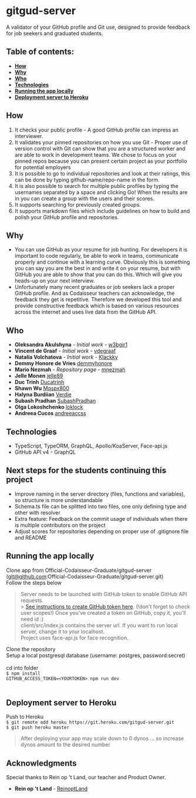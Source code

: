 # gitgud-server

A validator of your GitHub profile and Git use, designed to provide feedback for job seekers and graduated students.

## Table of contents:

- **[How](#how)**
- **[Why](#why)**
- **[Who](#who)**
- **[Technologies](#technologies)**
- **[Running the app locally](#running-the-app-locally)**
- **[Deployment server to Heroku](#deployment-server-to-heroku)**

## How

1. It checks your public profile - A good GitHub profile can impress an interviewer.
2. It validates your pinned repositories on how you use Git - Proper use of version control with Git can show that you are a structured worker and are able to work in development teams. We chose to focus on your pinned repos because you can present certain project as your portfolio for potential employers
3. It is possible to go to individual repositories and look at their ratings, this can be done by typing github-name/repo-name in the form.
4. It is also possible to search for multiple public profiles by typing the usernames separated by a space and clicking Go! When the results are in you can create a group with the users and their scores.
5. It supports searching for previously created groups.
6. It supports markdown files which include guidelines on how to build and polish your GitHub profile and repositories.

## Why

- You can use GitHub as your resume for job hunting. For developers it is important to code regularly, be able to work in teams, communicate properly and continue with a learning curve. Obviously this is something you can say you are the best in and write it on your resume, but with GitHub you are able to show that you can do this. Which will give you heads-up on your next interview.
- Unfortunately many recent graduates or job seekers lack a proper GitHub profile. And as Codaisseur teachers can acknowledge, the feedback they get is repetitive. Therefore we developed this tool and provide constructive feedback which is based on various resources across the internet and uses live data from the GitHub API.

## Who

- **Oleksandra Akulshyna** - _Initial work_ - [w3bgir1](https://github.com/w3bgir1)
- **Vincent de Graaf** - _Initial work_ - [vdegraaf](https://github.com/vdegraaf)
- **Natalia Volchatova** - _Initial work_ - [Klackky](https://github.com/Klackky)
- **Demmy Honore de Vries** [demmyhonore](https://github.com/demmyhonore)
- **Mario Nezmah** - _Repository page_ - [mnezmah](https://github.com/mnezmah)
- **Jelle Monen** [jelle89](https://github.com/jelle89)
- **Duc Trinh** [Ducatrinh](https://github.com/ducatrinh)
- **Shawn Wu** [Mqspx800](https://github.com/Mqspx800)
- **Halyna Burdiian** [Verdie](https://github.com/verdie)
- **Subash Pradhan** [SubashPradhan](https://github.com/SubashPradhan)
- **Olga Lokoshchenko** [loklock](https://github.com/loklock)
- **Andreea Cucos** [andreeaccss](https://github.com/AndreeaCcss)

## Technologies

- TypeScript, TypeORM, GraphQL, Apollo/KoaServer, Face-api.js <br>
- GitHub API v4 - GraphQL <br>

## Next steps for the students continuing this project

- Improve naming in the server directory (files, functions and variables), so structure is more understandable
- Schema.ts file can be splitted into two files, one only defining type and other with resolver
- Extra feature: Feedback on the commit usage of individuals when there is multiple contributors on the project
- Adjust scores for repositories depending on proper use of .gitignore file and README

## Running the app locally

Clone app from Official-Codaisseur-Graduate/gitgud-server (git@github.com:Official-Codaisseur-Graduate/gitgud-server.git)
<br> Follow the steps below <br>

> Server needs to be launched with GitHub token to enable GitHub API requests. <br> > [See instructions to create GitHub token here](https://help.github.com/en/articles/creating-a-personal-access-token-for-the-command-line). (!don't forget to check user scopes!)
> Once you've created a token on GitHub, copy it, you'll need id :) <br>
> client/src/index.js contains the server url.
> If you want to run local server, change it to your localhost.<br>
> Project uses face-api.js for face recognition.

Clone the repository <br>
Setup a local postgresql database (username: postgres, password:secret)<br>
<br>
cd into folder <br>
`$ npm install` <br>
`GITHUB_ACCESS_TOKEN=<YOURTOKEN> npm run dev` <br>
<br>

## Deployment server to Heroku

Push to Heroku <br>
`$ git remote add heroku https://git.heroku.com/gitgud-server.git`<br>
`$ git push heroku master`<br>

> After deploying your app may scale down to 0 dynos
> ... so increase dynos amount to the desired number

## Acknowledgments

Special thanks to Rein op 't Land, our teacher and Product Owner.

- **Rein op 't Land** - [ReinoptLand](https://github.com/Reinoptland)
